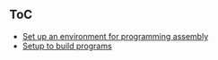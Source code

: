 ## ToC

- [Set up an environment for programming assembly](setup-env.md)
- [Setup to build programs](setup-build.md)
